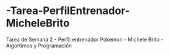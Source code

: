 # -Tarea-PerfilEntrenador-MicheleBrito
Tarea de Semana 2 - Perfil entrenador Pokemon - Michele Brito - Algortimos y Programación
